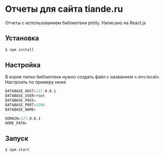# Отчеты для сайта tiande.ru

Отчеты с использованием библиотеки plotly. Написано на React.js

## Установка

```sh
$ npm install
```

## Настройка

В корне папки библиотеки нужно создать файл с названием «.env.local».
Настроить по примеру ниже

```s
DATABASE_HOST=127.0.0.1
DATABASE_USER=root
DATABASE_PASS=
DATABASE_PORT=3306
DATABASE_NAME=

DOMAIN=127.0.0.1
HOME_PATH=
```

## Запуск

```sh
$ npm start
```
